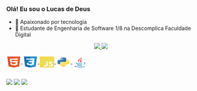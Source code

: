 ### Olá! Eu sou o Lucas de Deus


- 🔭 Apaixonado por tecnologia
- 🌱 Estudante de Engenharia de Software 1/8 na Descomplica Faculdade Digital
<div align="center">
  <a href="https://github.com/lcssdedeus">
  <img height="180em" src="https://github-readme-stats.vercel.app/api?username=lcssdedeus&show_icons=true&theme=gruvbox&include_all_commits=true&count_private=true"/>
  <img height="180em" src="https://github-readme-stats.vercel.app/api/top-langs/?username=lcssdedeus&layout=compact&langs_count=7&theme=gruvbox"/>
</div>
 
<div style="display: inline_block"><br>
  <img align="center" alt="Lucas-HTML" height="30" width="40" src="https://raw.githubusercontent.com/devicons/devicon/master/icons/html5/html5-original.svg">
  <img align="center" alt="Lucas-CSS" height="30" width="40" src="https://raw.githubusercontent.com/devicons/devicon/master/icons/css3/css3-original.svg">
  <img align="center" alt="Lucas-Js" height="30" width="40" src="https://raw.githubusercontent.com/devicons/devicon/master/icons/javascript/javascript-plain.svg">
  <img align="center" alt="Lucas-Python" height="30" width="40" src="https://raw.githubusercontent.com/devicons/devicon/master/icons/python/python-original.svg">
  <img align="center" alt="Lucas-Python" height="30" width="40" src="https://github.com/devicons/devicon/blob/master/icons/java/java-original.svg">
</div>
  
##

<div> 
  <a href="https://www.linkedin.com/in/lcssdedeus/" target="_blank"><img src="https://img.shields.io/badge/-LinkedIn-%230077B5?style=for-the-badge&logo=linkedin&logoColor=white" target="_blank"></a>
  <a href="https://www.instagram.com/lcssdedeus/" target="_blank"><img src="https://img.shields.io/badge/-Instagram-%23E4405F?style=for-the-badge&logo=instagram&logoColor=white" target="_blank"></a>
  <a href = "mailto:lcssdedeus@gmail.com"><img src="https://img.shields.io/badge/-Gmail-%23333?style=for-the-badge&logo=gmail&logoColor=white" target="_blank"></a> 
</div>

